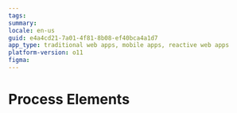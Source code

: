 ```yaml
---
tags: 
summary: 
locale: en-us
guid: e4a4cd21-7a01-4f81-8b08-ef40bca4a1d7
app_type: traditional web apps, mobile apps, reactive web apps
platform-version: o11
figma:
---
```


# Process Elements
